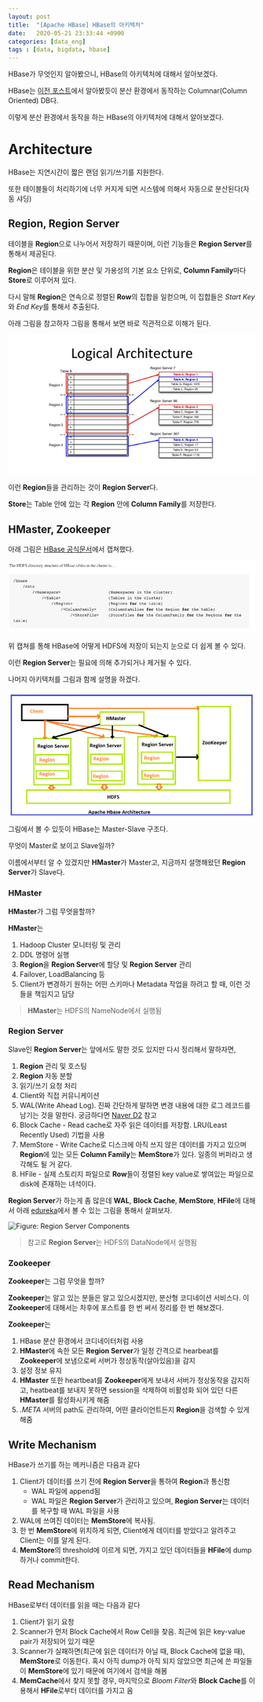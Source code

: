 ```yaml
---
layout: post
title:  "[Apache HBase] HBase의 아키텍처"
date:   2020-05-21 23:33:44 +0900
categories: [data_eng]
tags : [data, bigdata, hbase]
---
```


HBase가 무엇인지 알아봤으니, HBase의 아키텍처에 대해서 알아보겠다.

<!--more-->

HBase는 [이전 포스트](/data_eng/what-is-hbase)에서 알아봤듯이 분산 환경에서 동작하는 Columnar(Column Oriented) DB다.

이렇게 분산 환경에서 동작을 하는 HBase의 아키텍처에 대해서 알아보겠다.

# Architecture
HBase는 지연시간이 짧은 랜덤 읽기/쓰기를 지원한다.

또한 테이블들이 처리하기에 너무 커지게 되면 시스템에 의해서 자동으로 분산된다(자동 샤딩)

## Region, Region Server

테이블을 **Region**으로 나누어서 저장하기 때문이며, 이런 기능들은 **Region Server**를 통해서 제공된다.

**Region**은 테이블을 위한 분산 및 가용성의 기본 요소 단위로, **Column Family**마다 **Store**로 이루어져 있다.

다시 말해 **Region**은 연속으로 정렬된 **Row**의 집합을 일컫으며, 이 집합들은 *Start Key*와 *End Key*를 통해서 추출된다.

아래 그림을 참고하자 그림을 통해서 보면 바로 직관적으로 이해가 된다.

![Nick Dimiduk on SlideShare, Apache HBase 1.0 Release](/files/hbase_region_logical_architecture.jpg)

이런 **Region**들을 관리하는 것이 **Region Server**다.

**Store**는 Table 안에 있는 각 **Region** 안에 **Column Family**를 저장한다.

## HMaster, Zookeeper

아래 그림은 [HBase 공식문서](http://hbase.apache.org/book.html#trouble.namenode.hbase.objects)에서 캡쳐했다.

![Browsing HDFS for HBase Objects](/files/hdfs_directory_structure.png)

위 캡쳐를 통해 HBase에 어떻게 HDFS에 저장이 되는지 눈으로 더 쉽게 볼 수 있다.

이런 **Region Server**는 필요에 의해 추가되거나 제거될 수 있다.

나머지 아키텍처를 그림과 함께 설명을 하겠다.

![HBase Architecture Diagram by Guru99](/files/hbase_architecture_overview.png)

그림에서 볼 수 있듯이 HBase는 Master-Slave 구조다.

무엇이 Master로 보이고 Slave일까?

이름에서부터 알 수 있겠지만 **HMaster**가 Master고, 지금까지 설명해왔던 **Region Server**가 Slave다.

### HMaster

**HMaster**가 그럼 무엇을할까?

**HMaster**는

1. Hadoop Cluster 모니터링 및 관리
1. DDL 명령어 실행
1. **Region**을 **Region Server**에 할당 및 **Region Server** 관리
1. Failover, LoadBalancing 등
1. Client가 변경하기 원하는 어떤 스키마나 Metadata 작업을 하려고 할 때, 이런 것들을 책임지고 담당

> **HMaster**는 HDFS의 NameNode에서 실행됨

### Region Server
Slave인 **Region Server**는 앞에서도 말한 것도 있지만 다시 정리해서 말하자면,

1. **Region** 관리 및 호스팅
1. **Region** 자동 분할
1. 읽기/쓰기 요청 처리
1. Client와 직접 커뮤니케이션
1. WAL(Write Ahead Log). 진짜 간단하게 말하면 변경 내용에 대한 로그 레코드를 남기는 것을 말한다. 궁금하다면 [Naver D2](https://d2.naver.com/helloworld/407507) 참고
1. Block Cache - Read cache로 자주 읽은 데이터를 저장함. LRU(Least Recently Used) 기법을 사용
1. MemStore - Write Cache로 디스크에 아직 쓰지 않은 데이터를 가지고 있으며 **Region**에 있는 모든 **Column Family**는 **MemStore**가 있다. 일종의 버퍼라고 생각해도 될 거 같다.
1. HFile - 실제 스토리지 파일으로 **Row**들이 정렬된 key value로 쌓여있는 파일으로 disk에 존재하는 녀석이다.

**Region Server**가 하는게 좀 많은데 **WAL**, **Block Cache**, **MemStore**, **HFile**에 대해서 아래 [edureka](https://www.edureka.co/blog/hbase-architecture/)에서 볼 수 있는 그림을 통해서 살펴보자.

![Figure: Region Server Components](https://d1jnx9ba8s6j9r.cloudfront.net/blog/wp-content/uploads/2016/11/Region-Server-Components-HBase-Architecture-Edureka-768x440.png)

> 참고로 **Region Server**는 HDFS의 DataNode에서 실행됨

### Zookeeper
**Zookeeper**는 그럼 무엇을 할까?

**Zookeeper**는 알고 있는 분들은 알고 있으시겠지만, 분산형 코디네이션 서비스다. 이 **Zookeeper**에 대해서는 차후에 포스트를 한 번 써서 정리를 한 번 해보겠다.

**Zookeeper**는

1. HBase 분산 환경에서 코디네이터처럼 사용
1. **HMaster**에 속한 모든 **Region Server**가 일정 간격으로 hearbeat를 **Zookeeper**에 보냄으로써 서버가 정상동작(살아있음)을 감지
1. 설정 정보 유지
1. **HMaster** 또한 heartbeat를 **Zookeeper**에게 보내서 서버가 정상동작을 감지하고, heatbeat를 보내지 못하면 session을 삭제하여 비활성화 되어 있던 다른 **HMaster**를 활성화시키게 해줌
1. *.META* 서버의 path도 관리하여, 어떤 클라이언트든지 **Region**을 검색할 수 있게 해줌

## Write Mechanism
HBase가 쓰기를 하는 메커니즘은 다음과 같다

1. Client가 데이터를 쓰기 전에 **Region Server**을 통하여 **Region**과 통신함
   - WAL 파일에 append됨
   - WAL 파일은 **Region Server**가 관리하고 있으며, **Region Server**는 데이터를 복구할 때 WAL 파일을 사용
1. WAL에 쓰여진 데이터는 **MemStore**에 복사됨.
1. 한 번 **MemStore**에 위치하게 되면, Client에게 데이터를 받았다고 알려주고 Client는 이를 알게 된다.
1. **MemStore**의 threshold에 이르게 되면, 가지고 있던 데이터들을 **HFile**에 dump하거나 commit한다.

## Read Mechanism
HBase로부터 데이터를 읽을 때는 다음과 같다

1. Client가 읽기 요청
1. Scanner가 먼저 Block Cache에서 Row Cell을 찾음. 최근에 읽은 key-value pair가 저장되어 있기 때문
1. Scanner가 실패하면(최근에 읽은 데이터가 아닐 때, Block Cache에 없을 때), **MemStore**로 이동한다. 혹시 아직 dump가 아직 되지 않았으면 최근에 쓴 파일들이 **MemStore**에 있기 때문에 여기에서 검색을 해봄
1. **MemCache**에서 찾지 못할 경우, 마지막으로 *Bloom Filter*와 **Block Cache**를 이용해서 **HFile**로부터 데이터를 가지고 옴

